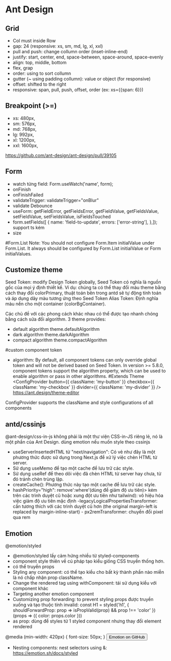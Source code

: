 # Ant Design

## Grid

- Col must inside Row
- gap: 24 (responsive: xs, sm, md, lg, xl, xxl)
- pull and push: change collumn order (inset-inline-end)
- justify: start, center, end, space-between, space-around, space-evenly
- align: top, middle, bottom
- flex, grap
- order: using to sort collumn
- gutter (~ using padding collumn): value or object (for responsive)
- offset: shifted to the right
- responsive: span, pull, push, offset, order (ex: xs={{span: 6}})

## Breakpoint (>=)

- xs: 480px,
- sm: 576px,
- md: 768px,
- lg: 992px,
- xl: 1200px,
- xxl: 1600px,

https://github.com/ant-design/ant-design/pull/39105

## Form

- watch từng field: Form.useWatch('name', form);
- onFinish
- onFinishFailed
- validateTrigger: validateTrigger="onBlur"
- validate Debounce
- useForm: getFieldError, getFieldsError, getFieldValue, getFieldsValue, setFieldValue, setFieldsValue, isFieldsTouched
- form.setFields([ {
  name: 'field-to-update',
  errors: ['error-string'],
  },]);
  support ts kém
- size

#Form.List
Note: You should not configure Form.Item initialValue under Form.List. It always should be configured by Form.List initialValue or Form initialValues.

## Customize theme

Seed Token: modify Design Token globally, Seed Token có nghĩa là nguồn gốc của mọi ý định thiết kế. Ví dụ: chúng ta có thể thay đổi màu theme bằng cách thay đổi colorPrimary, thuật toán bên trong antd sẽ tự động tính toán và áp dụng dãy màu tương ứng theo Seed Token
Alias Token: Định nghĩa màu nền cho một container (colorBgContainer).

Các chủ đề với các phong cách khác nhau có thể được tạo nhanh chóng bằng cách sửa đổi algorithm.
3 theme provides:

- default algorithm theme.defaultAlgorithm
- dark algorithm theme.darkAlgorithm
- compact algorithm theme.compactAlgorithm

#custom component token

- algorithm: By default, all component tokens can only override global token and will not be derived based on Seed Token.
  In version >= 5.8.0, component tokens support the algorithm property, which can be used to enable algorithm or pass in other algorithms.
  #Extends Theme
  <ConfigProvider
  button={{ className: 'my-button' }}
  checkbox={{ className: 'my-checkbox' }}
  divider={{ className: 'my-divider' }}
  />
  https://ant.design/theme-editor

ConfigProvider supports the className and style configurations of all components

## antd/cssinjs

@ant-design/css-in-js không phải là một thư viện CSS-in-JS riêng lẻ, nó là một phần của Ant Design. dùng emotion nếu muốn style theo cssinjs

- useServerInsertedHTML từ "next/navigation": Có vẻ như đây là một phương thức được sử dụng trong Next.js để xử lý việc chèn HTML từ server.
- Sử dụng useMemo để tạo một cache để lưu trữ các style.
- Sử dụng useRef để theo dõi việc đã chèn HTML từ server hay chưa, từ đó tránh chèn trùng lặp.
- createCache(): Phương thức này tạo một cache để lưu trữ các style.
- hashPriority="high": remove':where'(dùng để giảm độ ưu tiên)> kém trên các trình duyệt cũ hoặc xung đột ưu tiên như tailwind): vô hiệu hóa việc giảm độ ưu tiên mặc định -legacyLogicalPropertiesTransformer: cần tương thích với các trình duyệt cũ hơn (the original margin-left is replaced by margin-inline-start) - px2remTransformer: chuyển đổi pixel qua rem

## Emotion

@emotion/styled

- @emotion/styled lấy cảm hứng nhiều từ styled-components
- component style thiên về cú pháp tạo kiểu giống CSS truyền thống hơn.
- có thể truyền props
- Styling any component: có thể tạo kiểu cho bất kỳ thành phần nào miễn là nó chấp nhận prop className.
- Change the rendered tag using withComponent: tái sử dụng kiểu với component khác
- Targeting another emotion component
- Customizing prop forwarding: to prevent styling props được truyền xuống và tạo thuộc tính invalid:
  const H1 = styled('h1', {
  shouldForwardProp: prop => isPropValid(prop) && prop !== 'color'
  })(props => ({
  color: props.color
  }))
- as prop: dùng để styles từ 1 styled component nhưng thay đổi element rendered

@media (min-width: 420px) {
font-size: 50px;
}
<Button as="a" href="https://github.com/emotion-js/emotion">
Emotion on GitHub
</Button>

- Nesting components: nest selectors using &:
  https://emotion.sh/docs/styled
